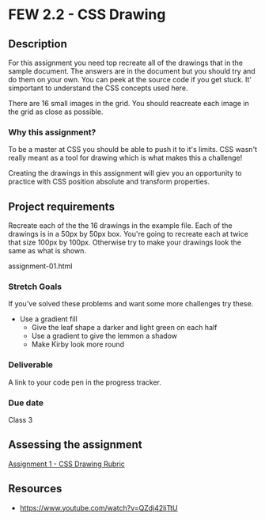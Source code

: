 # FEW 2.2 - CSS Drawing

## Description 

For this assignment you need top recreate all of the drawings that in the sample document. The answers are in the document but you should try and do them on your own. You can peek at the source code if you get stuck. It' simportant to understand the CSS concepts used here. 

There are 16 small images in the grid. You should reacreate each image in the grid as close as possible. 

### Why this assignment?

To be a master at CSS you should be able to push it to it's limits. CSS wasn't really meant as a tool for drawing which is what makes this a challenge!

Creating the drawings in this assignment will giev you an opportunity to practice with CSS position absolute and transform properties. 

## Project requirements

Recreate each of the the 16 drawings in the example file. Each of the drawings is in a 50px by 50px box. You're going to recreate each at twice that size 100px by 100px. Otherwise try to make your drawings look the same as what is shown. 

assignment-01.html

### Stretch Goals 

If you've solved these problems and want some more challenges try these. 

- Use a gradient fill
  - Give the leaf shape a darker and light green on each half
  - Use a gradient to give the lemmon a shadow
  - Make Kirby look more round

### Deliverable

A link to your code pen in the progress tracker.

### Due date

Class 3

## Assessing the assignment

[Assignment 1 - CSS Drawing Rubric](assignment-01-css-drawing-rubric.md)

## Resources 

- https://www.youtube.com/watch?v=QZdj42liTtU



